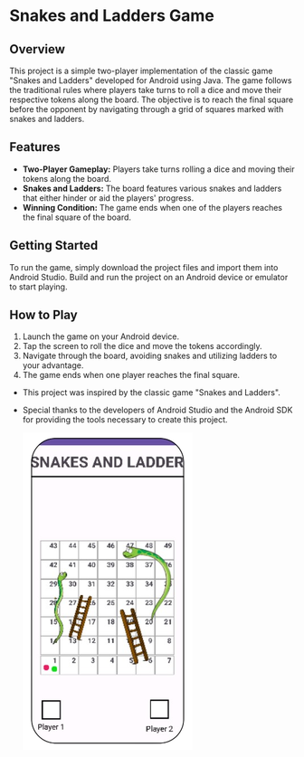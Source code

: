 # Snakes and Ladders Game

## Overview
This project is a simple two-player implementation of the classic game "Snakes and Ladders" developed for Android using Java. The game follows the traditional rules where players take turns to roll a dice and move their respective tokens along the board. The objective is to reach the final square before the opponent by navigating through a grid of squares marked with snakes and ladders.

## Features
- **Two-Player Gameplay:** Players take turns rolling a dice and moving their tokens along the board.
- **Snakes and Ladders:** The board features various snakes and ladders that either hinder or aid the players' progress.
- **Winning Condition:** The game ends when one of the players reaches the final square of the board.

## Getting Started
To run the game, simply download the project files and import them into Android Studio. Build and run the project on an Android device or emulator to start playing.

## How to Play
1. Launch the game on your Android device.
2. Tap the screen to roll the dice and move the tokens accordingly.
3. Navigate through the board, avoiding snakes and utilizing ladders to your advantage.
4. The game ends when one player reaches the final square.

- This project was inspired by the classic game "Snakes and Ladders".
- Special thanks to the developers of Android Studio and the Android SDK for providing the tools necessary to create this project.

  
  ![Gameplay Preview](sal1.png)
